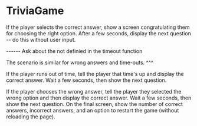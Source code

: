 # TriviaGame

If the player selects the correct answer, show a screen congratulating them for choosing the right option. After a few seconds, display the next question -- do this without user input.

------ Ask about the not definied in the timeout function

The scenario is similar for wrong answers and time-outs. ^^^

If the player runs out of time, tell the player that time's up and display the correct answer. Wait a few seconds, then show the next question.


If the player chooses the wrong answer, tell the player they selected the wrong option and then display the correct answer. Wait a few seconds, then show the next question.
On the final screen, show the number of correct answers, incorrect answers, and an option to restart the game (without reloading the page).